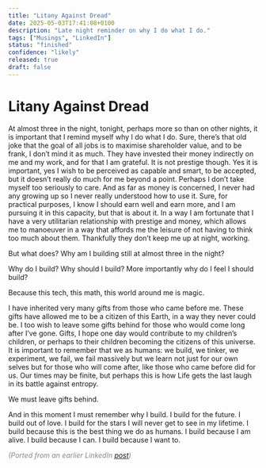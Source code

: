 ```yaml
---
title: "Litany Against Dread"
date: 2025-05-03T17:41:08+0100
description: "Late night reminder on why I do what I do."
tags: ["Musings", "LinkedIn"]
status: "finished"
confidence: "likely"
released: true
draft: false
---
```


# Litany Against Dread

At almost three in the night, tonight, perhaps more so than on other nights, it is important that I remind myself why I do what I do.
Sure, there’s that old joke that the goal of all jobs is to maximise shareholder value, and to be frank, I don’t mind it as much. They have invested their money indirectly on me and my work, and for that I am grateful.
It is not prestige though. Yes it is important, yes I wish to be perceived as capable and smart, to be accepted, but it doesn’t really do much for me beyond a point. Perhaps I don’t take myself too seriously to care.
And as far as money is concerned, I never had any growing up so I never really understood how to use it. Sure, for practical purposes, I know I should earn well and earn more, and I am pursuing it in this capacity, but that is about it.
In a way I am fortunate that I have a very utilitarian relationship with prestige and money, which allows me to manoeuver in a way that affords me the leisure of not having to think too much about them. Thankfully they don’t keep me up at night, working.

But what does? Why am I building still at almost three in the night?

Why do I build? Why should I build? More importantly why do I feel I should build?

Because this tech, this math, this world around me is magic.

I have inherited very many gifts from those who came before me.
These gifts have allowed me to be a citizen of this Earth, in a way they never could be.
I too wish to leave some gifts behind for those who would come long after I’ve gone.
Gifts, I hope one day would contribute to my children’s children, or perhaps to their children becoming the citizens of this universe.
It is important to remember that we as humans: we build, we tinker, we experiment, we fail, we fail massively but we learn not just for our own selves but for those who will come after, like those who came before did for us.
Our times may be finite, but perhaps this is how Life gets the last laugh in its battle against entropy. 

We must leave gifts behind.

And in this moment I must remember why I build.
I build for the future.
I build out of love.
I build for the stars I will never get to see in my lifetime.
I build because this is the best thing we do as humans.
I build because I am alive.
I build because I can.
I build because I want to.


<div style="font-style: italic; color: #888888;">(Ported from an earlier LinkedIn <a href="https://www.linkedin.com/feed/update/urn:li:activity:7155310280426557440">post</a>)</div>